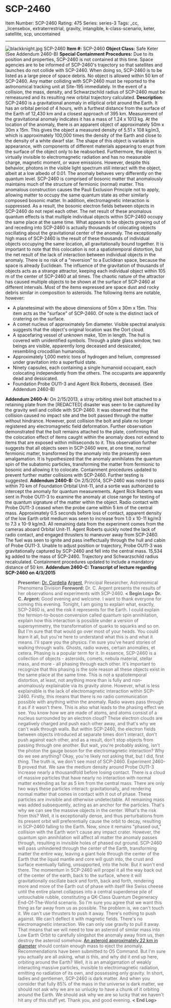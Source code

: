 # SCP-2460
Item Number: SCP-2460
Rating: 475
Series: series-3
Tags: _cc, _licensebox, extraterrestrial, gravity, intangible, k-class-scenario, keter, satellite, scp, uncontained

---

![blackknight.jpg](https://scp-wiki.wdfiles.com/local--files/scp-2460/blackknight.jpg)
SCP-2460
**Item #:** SCP-2460
**Object Class:** Safe Keter (See Addendum 2460-B)
**Special Containment Procedures:** Due to its position and properties, SCP-2460 is not contained at this time. Space agencies are to be informed of SCP-2460's trajectory so that satellites and launches do not collide with SCP-2460. When doing so, SCP-2460 is to be listed as a large piece of space debris. No object is allowed within 50 km of SCP-2460.
Any matter colliding with SCP-2460 must be reported to the astronomical tracking unit at Site-195 immediately. In the event of a collision, the mass, density, and Schwarzschild radius of SCP-2460 must be remeasured and its resulting new orbital trajectory calculated.
**Description:** SCP-2460 is a gravitational anomaly in elliptical orbit around the Earth. It has an orbital period of 4 hours, with a furthest distance from the surface of the Earth of 12,430 km and a closest approach of 395 km. Measurement of the gravitational anomaly indicates it has a mass of 1.24 x 1013 kg. At the location of the anomaly, there is an apparent object of approximately 50m x 30m x 15m. This gives the object a measured density of 5.51 x 108 kg/m3, which is approximately 100,000 times the density of the Earth and close to the density of a white dwarf star.
The shape of this object is variable in appearance, with components of different materials appearing to erupt from the surface of the object only to be reabsorbed. Furthermore, the object is virtually invisible to electromagnetic radiation and has no measurable charge, magnetic moment, or wave emissions. However, despite this behavior, photons in the visible light spectrum still interact with the object, albeit at a low albedo of 0.01.
The anomaly behaves very differently on the quantum level. SCP-2460 is comprised of bosonic matter that anomalously maintains much of the structure of fermionic (normal) matter. This anomalous construction causes the Pauli Exclusion Principle not to apply, allowing matter to occupy the same quantum state as other similarly composed bosonic matter. In addition, electromagnetic interaction is suppressed. As a result, the bosonic electron fields between objects in SCP-2460 do not repel each other.
The net result of these anomalous quantum effects is that multiple individual objects within SCP-2460 occupy the same place at the same time. What appears to be objects growing out of and receding into SCP-2460 is actually thousands of colocating objects oscillating about the gravitational center of the anomaly. The exceptionally high mass of SCP-2460 is the result of these thousands of individual objects occupying the same location, all gravitationally bound together.
It is important to note that this colocation is not a spatiotemporal distortion, but the net result of the lack of interaction between individual objects in the anomaly. There is no risk of a "reversion" to a Euclidean space, because the space is already Euclidean.
The influence of the gravitation of thousands of objects acts as a strange attractor, keeping each individual object within 105 m of the center of SCP-2460 at all times. The chaotic nature of the attractor has caused multiple objects to be shown at the surface of SCP-2460 at different intervals. Most of the items expressed are space dust and rocky debris similar in composition to asteroids. The following items are notable, however:
  * A planetesimal with the above dimensions of 50m x 30m x 15m. This item acts as the "surface" of SCP-2460. Of note is the distinct lack of cratering on the surface.
  * A comet nucleus of approximately 5m diameter. Visible spectral analysis suggests that the object's original location was the Oort cloud.
  * A spacefaring vessel of unknown make, 10m in length. The hull is covered with unidentified symbols. Through a plate glass window, two beings are visible, apparently long deceased and dessicated, resembling crocodilian humanoids.
  * Approximately 1,000 metric tons of hydrogen and helium, compressed under gravitation into a superfluid state.
  * Ninety capsules, each containing a single humanoid occupant, each colocating independently from the others. The occupants are apparently dead and dessicated.
  * Foundation Probe OU11-3 and Agent Rick Roberts, deceased. (See Addendum 2460-B)

**Addendum 2460-A:** On 2/15/2013, a stray orbiting steel bolt attached to a retaining plate from the [REDACTED] disaster was seen to be captured by the gravity well and collide with SCP-2460. It was observed that the collision caused no impact site and the bolt passed through the matter without hindrance. However, post collision the bolt and plate no longer registered any electromagnetic field deformation. Further observation demonstrated that the bolt remains attached to the plate, confirming that the colocation effect of items caught within the anomaly does not extend to items that are exposed within milliseconds to it.
This observation further suggests that all objects seen in SCP-2460 were, at one time, normal fermionic matter, transformed by the anomaly into the presently seen amalgamation. It is hypothesized that the anomaly annihilates the quantum spin of the subatomic particles, transforming the matter from fermionic to bosonic and allowing it to colocate. Containment procedures updated to prevent further matter collisions with SCP-2460. Further testing is suggested.
**Addendum 2460-B:** On 2/5/2014, SCP-2460 was noted to pass within 70 km of Foundation Orbital Unit-11, and a sortie was authorized to intercept the anomaly for quantum measurements. Agent Rick Roberts was sent in Probe OU11-3 to examine the anomaly at close range for testing of the quantum signature of the matter within the object. Radio contact with Probe OU11-3 ceased when the probe came within 5 km of the central mass. Approximately 0.5 seconds before loss of contact, apparent density of the low Earth orbit medium was seen to increase from 1.0 x 10-11 kg/m3 to 7.3 x 10-9 kg/m3.
All remaining data from the experiment comes from the cameras aboard Orbital Unit-11. Agent Roberts quickly noted the lack of radio contact, and engaged thrusters to maneuver away from SCP-2460. The fuel was seen to ignite and pass ineffectually through the hull and cabin of Probe OU11-3. Unable to adjust position or trajectory, Probe OU11-3 was gravitationally captured by SCP-2460 and fell into the central mass.
15,534 kg added to the mass of SCP-2460. Trajectory and Schwarzschild radius recalculated. Containment procedures updated to include a mandatory distance of 50 km.
**Addendum 2460-C: Transcript of lecture regarding SCP-2460 on 4/3/2015**
> **Presenter:** [Dr. Cordelia](/scp-128) [Argent](/scp-3966), Principal Researcher, Astronomical Phenomena Division
> **Foreword:** Dr. C. Argent presents the results of her observations and experiments with SCP-2460.
> **< Begin Log>**
> **Dr. C. Argent:** Good evening and welcome. I want to thank everyone for coming this evening. Tonight, I am going to explain what, exactly, SCP-2460 is, and the risk it represents for the Earth.
> I could explain the fermion-to-boson conversion called quantum spin annihilation, explain how this interaction is possible under a version of supersymmetry, the transformation of quarks to squarks and so on. But I'm sure that that would go over most of your heads. You could learn it all, but you're here to understand what this is and what it means. I'll spare you the physics.
> I'm sure you've heard stories of walking through walls. Ghosts, radio waves, certain anomalies, et cetera. Phasing is a popular term for it. In essence, SCP-2460 is a collection of objects - asteroids, comets, nebula material, stellar mass, and more - all phasing through each other. It's important to recognize that this phasing is the sole reason all these objects exist in the same place at the same time. This is not a spatiotemporal distortion, at least, not anything more than is fully and non-anomalously explainable via its gravity alone.
> However, what is less explainable is the lack of electromagnetic interaction within SCP-2460. Firstly, this means that there is no radio communication possible with anything within the anomaly. Radio waves pass through it as if it wasn't there. This is also what leads to the phasing effect we see. You know how we are made of atoms, and atoms consist of a nucleus surrounded by an electron cloud? These electron clouds are negatively charged and push each other away, and that's why we can't walk through walls. But within SCP-2460, the electron fields between objects introduced at separate times don't interact, don't push against each other, and as a result, don't stop objects from passing through one another.
> But wait, you're probably asking, isn't the photon the gauge boson for the electromagnetic interaction? Why do we see anything? Okay, you're likely not asking that, but I did, first thing. The truth is, we don't see most of SCP-2460. Experiment 2460-B proved that. We saw the medium density around Probe OU11-3 increase nearly a thousandfold before losing contact. There is a cloud of massive particles that have nearly no interaction with normal matter extending as far as 5 km from the central mass. There are only two ways these particles interact: gravitationally, and rendering normal matter that comes in contact with it out of phase. These particles are invisible and otherwise undetectable. All remaining mass was added subsequently, acting as an anchor for the particles. That's why we can see the massive objects in the center.
> What's the risk from this? Well, it is exceptionally dense, and thus perturbations from its present orbit will preferentially cause the orbit to decay, resulting in SCP-2460 falling to the Earth. Now, since it remains "phased out," collision with the Earth won't cause any impact crater. However, the quantum spin annihilation will affect all matter the anomaly passes through, resulting in invisible holes of phased out ground. SCP-2460 will pass unhindered through the center of the Earth, transforming matter the entire way, leaving a giant hole through the center of the Earth that the liquid mantle and core will gush into, the crust and surface eventually falling, unsupported, into the hole. But it won't end there. The momentum in SCP-2460 will propel it all the way back out of the center of the earth, back to the surface, where it will gravitationally oscillate back and forth, back and forth, rendering more and more of the Earth out of phase with itself like Swiss cheese until the entire planet collapses into a central superdense pile of untouchable rubble, constituting a QK-Class Quantum Degeneracy End-Of-The-World scenario.
> So I'm sure you agree that we want this thing as far away from us as possible. The problem is, we can't touch it. We can't use thrusters to push it away. There's nothing to push against. We can't deflect it with magnetic fields. There's no electromagnetic interaction. We can only use gravity to pull it away. That means that we will need to tow an asteroid of similar mass into Low Earth Orbit to carefully slingshot the anomaly away from us, then destroy the asteroid somehow. [An asteroid approximately 22 km in diameter](/scp-2003) should contain enough mass to eject the anomaly. Recommendations have been submitted to O5 Command.
> But I'm sure you actually are all asking, what is this, and why did it end up here, orbiting around the Earth? Well, it is an amalgamation of weakly interacting massive particles, invisible to electromagnetic radiation, emitting no radiation of its own, and possessing only gravity.
> In short, ladies and gentlemen, SCP-2460 is dark matter.
> And when you consider that fully 85% of the mass in the universe is dark matter, we should not ask why we are so unlucky to have a chunk of it orbiting around the Earth. We should ask why we are so lucky that we haven't hit any of this stuff yet.
> Thank you, and good evening.
> **< End Log>**